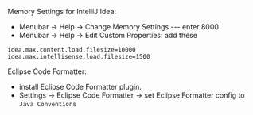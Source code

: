 Memory Settings for IntelliJ Idea:
* Menubar -> Help -> Change Memory Settings --- enter 8000
* Menubar -> Help -> Edit Custom Properties: add these
```
idea.max.content.load.filesize=10000
idea.max.intellisense.load.filesize=1500
```

Eclipse Code Formatter:
* install Eclipse Code Formatter plugin.
* Settings -> Eclipse Code Formatter -> set Eclipse Formatter config to ```Java Conventions```
